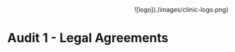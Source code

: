 <div align="right">![logo](./images/clinic-logo.png)
<div align="left">

# Audit 1 - Legal Agreements